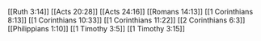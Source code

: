 [[Ruth 3:14]]
[[Acts 20:28]]
[[Acts 24:16]]
[[Romans 14:13]]
[[1 Corinthians 8:13]]
[[1 Corinthians 10:33]]
[[1 Corinthians 11:22]]
[[2 Corinthians 6:3]]
[[Philippians 1:10]]
[[1 Timothy 3:5]]
[[1 Timothy 3:15]]
